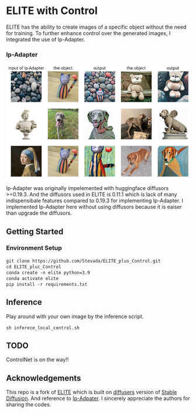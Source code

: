 # **ELITE with Control**

ELITE has the ability to create images of a specific object without the need for training. To further enhance control over the generated images, I integrated the use of Ip-Adapter.

### Ip-Adapter

![method](assets/ip-adapter-results.png)

Ip-Adapter was originally impelemented with huggingface diffusors >=0.19.3. And the diffusors used in ELITE is 0.11.1 which is lack of many indispensibale features compared to 0.19.3 for implementing Ip-Adapter. I implemented Ip-Adapter here without using diffusors because it is eaiser than upgrade the diffusors.

## Getting Started

### Environment Setup

```shell
git clone https://github.com/Stevada/ELITE_plus_Control.git
cd ELITE_pluc_Control
conda create -n elite python=3.9
conda activate elite
pip install -r requirements.txt
```

## Inference
Play around with your own image by the inference script.
```shell
sh inferece_local_control.sh
```


## TODO
ControlNet is on the way!!

## Acknowledgements

This repo is a fork of [ELITE](https://github.com/csyxwei/ELITE) which is built on [diffusers](https://github.com/huggingface/diffusers/) version of [Stable Diffusion](https://github.com/CompVis/stable-diffusion). And reference to [Ip-Adpater](https://github.com/tencent-ailab/IP-Adapter). I sincerely appreciate the authors for sharing the codes.
